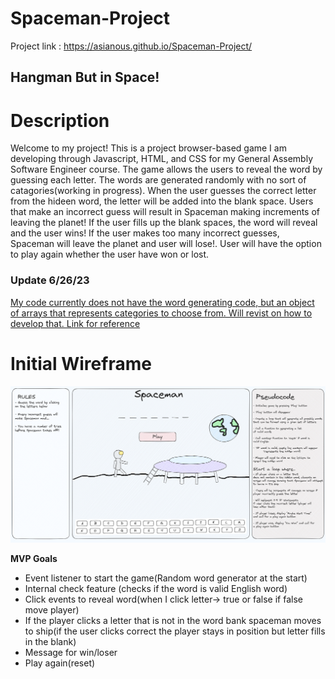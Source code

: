 # Spaceman-Project
Project link : https://asianous.github.io/Spaceman-Project/

## Hangman But in Space!

# **Description**
Welcome to my project! This is a project browser-based game I am developing through Javascript, HTML, and CSS for my General Assembly Software Engineer course. The game allows the users to reveal the word by guessing each letter. The words are generated randomly with no sort of catagories(working in progress). When the user guesses the correct letter from the hideen word, the letter will be added into the blank space. Users that make an incorrect guess will result in Spaceman making increments of leaving the planet! If the user fills up the blank spaces, the word will reveal and the user wins! If the user makes too many incorrect guesses, Spaceman will leave the planet and user will lose!. User will have the option to play again whether the user have won or lost.

### Update 6/26/23
[My code currently does not have the word generating code, but an object of arrays that represents categories to choose from. Will revist on how to develop that. Link for reference](https://www.npmjs.com/package/check-word)

# **Initial Wireframe**
![Alt text](https://github.com/Asianous/Spaceman-Project/blob/master/Wireframe.png)

**MVP Goals**
- Event listener to start the game(Random word generator at the start)
- Internal check feature (checks if the word is valid English word) 
- Click events to reveal word(when I click letter→ true or false if false move player)
- If the player clicks a letter that is not in the word bank spaceman moves to ship(if the user clicks correct the player stays in position but letter fills in the blank)
- Message for win/loser
- Play again(reset)
